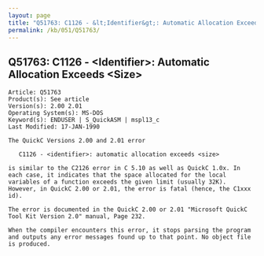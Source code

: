 ```yaml
---
layout: page
title: "Q51763: C1126 - &lt;Identifier&gt;: Automatic Allocation Exceeds &lt;Size&gt;"
permalink: /kb/051/Q51763/
---
```


## Q51763: C1126 - &lt;Identifier&gt;: Automatic Allocation Exceeds &lt;Size&gt;

	Article: Q51763
	Product(s): See article
	Version(s): 2.00 2.01
	Operating System(s): MS-DOS
	Keyword(s): ENDUSER | S_QuickASM | mspl13_c
	Last Modified: 17-JAN-1990
	
	The QuickC Versions 2.00 and 2.01 error
	
	   C1126 - <identifier>: automatic allocation exceeds <size>
	
	is similar to the C2126 error in C 5.10 as well as QuickC 1.0x. In
	each case, it indicates that the space allocated for the local
	variables of a function exceeds the given limit (usually 32K).
	However, in QuickC 2.00 or 2.01, the error is fatal (hence, the C1xxx
	id).
	
	The error is documented in the QuickC 2.00 or 2.01 "Microsoft QuickC
	Tool Kit Version 2.0" manual, Page 232.
	
	When the compiler encounters this error, it stops parsing the program
	and outputs any error messages found up to that point. No object file
	is produced.
